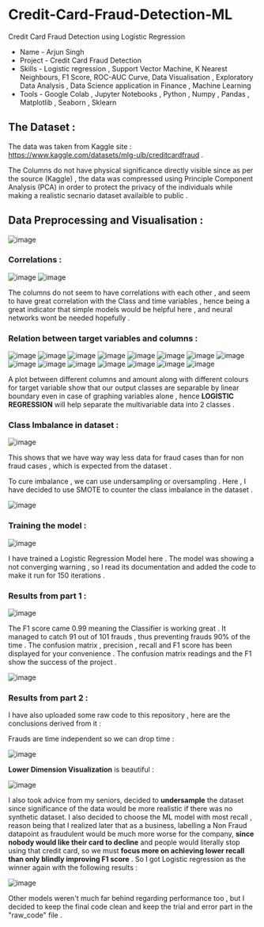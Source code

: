 # Credit-Card-Fraud-Detection-ML
Credit Card Fraud Detection using Logistic Regression 
* Name - Arjun Singh 
* Project - Credit Card Fraud Detection 
* Skills - Logistic regression , Support Vector Machine, K Nearest Neighbours, F1 Score, ROC-AUC Curve, Data Visualisation , Exploratory Data Analysis , Data Science application in Finance , Machine Learning 
* Tools - Google Colab , Jupyter Notebooks , Python , Numpy , Pandas , Matplotlib , Seaborn , Sklearn 


## The Dataset :

The data was taken from Kaggle site : https://www.kaggle.com/datasets/mlg-ulb/creditcardfraud .

The Columns do not have physical significance directly visible since as per the source (Kaggle) , the data was compressed using Principle Component Analysis (PCA) in order to protect the privacy of the individuals while making a realistic secnario dataset availaible to public . 

## Data Preprocessing and Visualisation :

![image](https://user-images.githubusercontent.com/86561124/174430662-5a302491-d9ca-4705-b5c3-2d263563f564.png)

### Correlations :

![image](https://user-images.githubusercontent.com/86561124/174430686-86a03acf-d2b0-4888-bd7b-ca0a13df524e.png)
![image](https://user-images.githubusercontent.com/86561124/174430691-a1e9a345-2924-4a7f-9160-daab07f58af4.png)

The columns do not seem to have correlations with each other , and seem to have great correlation with the Class and time variables , hence being a great indicator that simple models would be helpful here , and neural networks wont be needed hopefully . 

### Relation between target variables and columns :
![image](https://user-images.githubusercontent.com/86561124/174430766-c090f225-59c0-4ddb-9a6f-dd8f05389e23.png)
![image](https://user-images.githubusercontent.com/86561124/174430773-7d1943c5-15b6-4daa-a6b9-574cdd7cbe8e.png)
![image](https://user-images.githubusercontent.com/86561124/174430829-b846dd24-fef8-42fc-b532-42b01c520e69.png)
![image](https://user-images.githubusercontent.com/86561124/174430842-95865a87-7cb9-48b0-b379-622d6c4f3107.png)
![image](https://user-images.githubusercontent.com/86561124/174430848-c63a5e3d-fd7f-4b86-b803-50ed30acab6f.png)
![image](https://user-images.githubusercontent.com/86561124/174430854-7961a3bb-fb66-474b-89db-31b70c0c2e8e.png)
![image](https://user-images.githubusercontent.com/86561124/174430860-bdc69fbf-beb8-4844-a7d0-c16b0974399e.png)
![image](https://user-images.githubusercontent.com/86561124/174430867-2fd707eb-c370-4ea8-b95b-2c740242903a.png)
![image](https://user-images.githubusercontent.com/86561124/174430871-c720db9c-1573-4efb-b166-270a305a1ac3.png)
![image](https://user-images.githubusercontent.com/86561124/174430875-5a17d646-ec37-4cec-9eeb-b8051ee54fc7.png)
![image](https://user-images.githubusercontent.com/86561124/174430881-3932b5bb-f2ae-4e9e-abbd-7818cf2c910c.png)
![image](https://user-images.githubusercontent.com/86561124/174430883-e9520d29-d7a6-435c-98c3-878827cd8c12.png)
![image](https://user-images.githubusercontent.com/86561124/174430887-a31417db-12bb-4c7e-92a1-9ac70221001f.png)
![image](https://user-images.githubusercontent.com/86561124/174430890-f8754898-f87a-4d1c-bcef-8a1a11401189.png)
![image](https://user-images.githubusercontent.com/86561124/174430895-5c969eff-1f74-44ff-8790-bda64463d73e.png)

A plot between different columns and amount along with different colours for target variable show that our output classes are separable by linear boundary even in case of graphing variables alone , hence __LOGISTIC REGRESSION__ will help separate the multivariable data into 2 classes .

### Class Imbalance in dataset :

![image](https://user-images.githubusercontent.com/86561124/174430979-7d6dbbfa-8949-43bc-acdb-96daa1587309.png)

This shows that we have way way less data for fraud cases than for non fraud cases , which is expected from the dataset . 

To cure imbalance , we can use undersampling or oversampling . Here , I have decided to use SMOTE to counter the class imbalance in the dataset . 

![image](https://user-images.githubusercontent.com/86561124/174431044-03c757fa-758b-4a1d-a3d7-8746f07290e8.png)

### Training the model :

![image](https://user-images.githubusercontent.com/86561124/174431091-84847f62-0628-4f7f-83e4-b5d0c4295477.png)

I have trained a Logistic Regression Model here . The model was showing a not converging warning , so I read its documentation and added the code to make it run for 150 iterations . 

### Results from part 1 :

![image](https://user-images.githubusercontent.com/86561124/174431703-3b4657d4-d52d-48d3-a43b-bb6bb982f3a4.png)

The F1 score came 0.99 meaning the Classifier is working great . It managed to catch 91 out of 101 frauds , thus preventing frauds 90% of the time . 
The confusion matrix , precision , recall and F1 score has been displayed for your convenience . The confusion matrix readings and the F1 show the success of the project .

![image](https://user-images.githubusercontent.com/86561124/174431788-0c9feb90-de29-4477-a6ad-25c0f6481663.png)

### Results from part 2 :

I have also uploaded some raw code to this repository , here are the conclusions derived from it :

Frauds are time independent so we can drop time : 

![image](https://github.com/ayush-agarwal-0502/Credit-Card-Fraud-Detection-ML/assets/86561124/64bfdfa6-17db-47f3-87f7-25d0aa2ecc70)

__Lower Dimension Visualization__ is beautiful : 

![image](https://github.com/ayush-agarwal-0502/Credit-Card-Fraud-Detection-ML/assets/86561124/e6084542-6721-4b8b-b6ab-43d17141db21)

I also took advice from my seniors, decided to __undersample__ the dataset since significance of the data would be more realistic if there was no synthetic dataset. 
I also decided to choose the ML model with most recall , reason being that I realized later that as a business, labelling a Non Fraud datapoint as fraudulent would be much more worse for the company, __since nobody would like their card to decline__ and people would literally stop using that credit card, so we must __focus more on achieving lower recall than only blindly improving F1 score__ . 
So I got Logistic regression as the winner again with the following results : 

![image](https://github.com/ayush-agarwal-0502/Credit-Card-Fraud-Detection-ML/assets/86561124/e7a10968-4eac-4a9d-85f0-8a5cbbc91f67)

Other models weren't much far behind regarding performance too , but I decided to keep the final code clean and keep the trial and error part in the "raw_code" file . 


